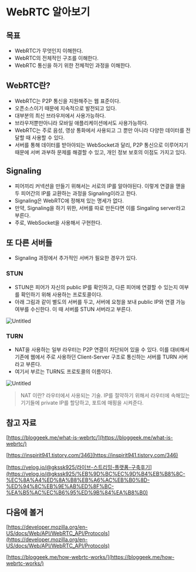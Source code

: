 # WebRTC 알아보기

## 목표

- WebRTC가 무엇인지 이해한다.
- WebRTC의 전체적인 구조를 이해한다.
- WebRTC 통신을 하기 위한 전체적인 과정을 이해한다.

## WebRTC란?

- WebRTC는 P2P 통신을 지원해주는 웹 표준이다.
- 오픈소스이기 때문에 지속적으로 발전되고 있다.
- 대부분의 최신 브라우저에서 사용가능하다.
- 브라우저뿐만아니라 모바일 애플리케이션에서도 사용가능하다.
- WebRTC는 주로 음성, 영상 통화에서 사용되고 그 뿐만 아니라 다양한 데이터를 전달할 때 사용할 수 있다.
- 서버를 통해 데이터를 받아야되는 WebSocket과 달리, P2P 통신으로 이루어지기 때문에 서버 과부하 문제를 해결할 수 있고, 개인 정보 보호의 이점도 가지고 있다.

## Signaling

- 피어끼리 커넥션을 만들기 위해서는 서로의 IP를 알아야된다.  이렇게 연결을 맫을 두 피어간의 IP를 교환하는 과정을 Signaling이라고 한다.
- Signaling은 WebRTC에 정해져 있는 명세가 없다.
- 만약, Signaling을 하기 위한, 서버를 따로 만든다면 이를 Singaling server라고 부른다.
- 주로, WebSocket을 사용해서 구현한다.

## 또 다른 서버들

- Signaling 과정에서 추가적인 서버가 필요한 경우가 있다.

### STUN

- STUN은 피어가 자신의 public IP를 확인하고, 다른 피어에 연결할 수 있는지 여부를 확인하기 위해 사용하는 프로토콜이다.
- 아래 그림과 같이 별도의 서버를 두고, 서버에 요청을 보내 public IP와 연결 가능 여부를 수신한다. 이 때 서버를 STUN 서버라고 부른다.

![Untitled](WebRTC%20%E1%84%8B%E1%85%A1%E1%86%AF%E1%84%8B%E1%85%A1%E1%84%87%E1%85%A9%E1%84%80%E1%85%B5%2022bd70444e67400e8232ea9749115560/Untitled.png)

### TURN

- NAT을 사용하는 일부 라우터는 P2P 연결이 차단되어 있을 수 있다. 이를 대비해서 기존에 웹에서 주로 사용하던 Client-Server 구조로 통신하는 서버를 TURN 서버라고 부른다.
- 여기서 부르는 TURN도 프로토콜의 이름이다.

![Untitled](WebRTC%20%E1%84%8B%E1%85%A1%E1%86%AF%E1%84%8B%E1%85%A1%E1%84%87%E1%85%A9%E1%84%80%E1%85%B5%2022bd70444e67400e8232ea9749115560/Untitled%201.png)

> NAT 이란?
라우터에서 사용되는 기술. IP를 절약하기 위해서 라우터에 속해있는 기기들에 private IP를 할당하고, 포트에 매핑을 시켜준다.
> 

## 참고 자료

[https://bloggeek.me/what-is-webrtc/](https://bloggeek.me/what-is-webrtc/)

[https://inspirit941.tistory.com/346](https://inspirit941.tistory.com/346)

[https://velog.io/@gkssk925/라이브-스트리밍-플랫폼-구축후기](https://velog.io/@gkssk925/%EB%9D%BC%EC%9D%B4%EB%B8%8C-%EC%8A%A4%ED%8A%B8%EB%A6%AC%EB%B0%8D-%ED%94%8C%EB%9E%AB%ED%8F%BC-%EA%B5%AC%EC%B6%95%ED%9B%84%EA%B8%B0)

## 다음에 볼거

[https://developer.mozilla.org/en-US/docs/Web/API/WebRTC_API/Protocols](https://developer.mozilla.org/en-US/docs/Web/API/WebRTC_API/Protocols)

[https://bloggeek.me/how-webrtc-works/](https://bloggeek.me/how-webrtc-works/)